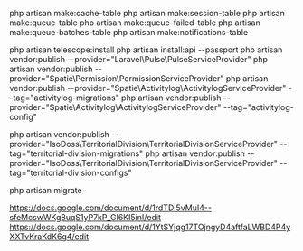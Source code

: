 php artisan make:cache-table
php artisan make:session-table
php artisan make:queue-table
php artisan make:queue-failed-table
php artisan make:queue-batches-table
php artisan make:notifications-table

php artisan telescope:install
php artisan install:api --passport
php artisan vendor:publish --provider="Laravel\Pulse\PulseServiceProvider"
php artisan vendor:publish --provider="Spatie\Permission\PermissionServiceProvider"
php artisan vendor:publish --provider="Spatie\Activitylog\ActivitylogServiceProvider" --tag="activitylog-migrations"
php artisan vendor:publish --provider="Spatie\Activitylog\ActivitylogServiceProvider" --tag="activitylog-config"

php artisan vendor:publish --provider="IsoDoss\TerritorialDivision\TerritorialDivisionServiceProvider" --tag="territorial-division-migrations"
php artisan vendor:publish --provider="IsoDoss\TerritorialDivision\TerritorialDivisionServiceProvider" --tag="territorial-division-configs"

php artisan migrate

https://docs.google.com/document/d/1rdTDI5vMuI4--sfeMcswWKg8uqS1yP7kP_Gl6KI5inI/edit
https://docs.google.com/document/d/1YtSYjqg17TOjngyD4aftfaLWBD4P4yXXTvKraKdK6g4/edit